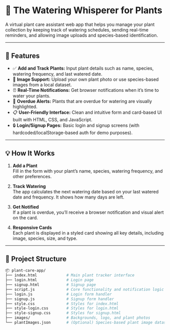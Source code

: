# 🌿 The Watering Whisperer for Plants

A virtual plant care assistant web app that helps you manage your plant collection by keeping track of watering schedules, sending real-time reminders, and allowing image uploads and species-based identification.

---

## 🚀 Features

- ✅ **Add and Track Plants:** Input plant details such as name, species, watering frequency, and last watered date.
- 📸 **Image Support:** Upload your own plant photo or use species-based images from a local dataset.
- ⏰ **Real-Time Notifications:** Get browser notifications when it’s time to water your plants.
- 🌱 **Overdue Alerts:** Plants that are overdue for watering are visually highlighted.
- 📋 **User-Friendly Interface:** Clean and intuitive form and card-based UI built with HTML, CSS, and JavaScript.
- 🔒 **Login/Signup Pages:** Basic login and signup screens (with hardcoded/localStorage-based auth for demo purposes).

---

## 💡 How It Works

1. **Add a Plant**  
   Fill in the form with your plant’s name, species, watering frequency, and other preferences.

2. **Track Watering**  
   The app calculates the next watering date based on your last watered date and frequency. It shows how many days are left.

3. **Get Notified**  
   If a plant is overdue, you’ll receive a browser notification and visual alert on the card.

4. **Responsive Cards**  
   Each plant is displayed in a styled card showing all key details, including image, species, size, and type.

---

## 📁 Project Structure

```bash
📦 plant-care-app/
├── index.html             # Main plant tracker interface
├── login.html             # Login page
├── signup.html            # Signup page
├── script.js              # Core functionality and notification logic
├── login.js               # Login form handler
├── signup.js              # Signup form handler
├── style.css              # Styles for index.html
├── style-login.css        # Styles for login.html
├── style-signup.css       # Styles for signup.html
├── images/                # Backgrounds, logo, and plant photos
└── plantImages.json       # (Optional) Species-based plant image dataset

